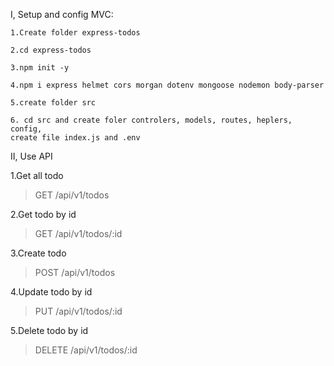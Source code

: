 I,  Setup and config MVC:

    1.Create folder express-todos

    2.cd express-todos

    3.npm init -y

    4.npm i express helmet cors morgan dotenv mongoose nodemon body-parser
    
    5.create folder src

    6. cd src and create foler controlers, models, routes, heplers, config, 
    create file index.js and .env

II, Use API

1.Get all todo

> GET    /api/v1/todos

2.Get todo by id
> GET    /api/v1/todos/:id

3.Create todo

> POST   /api/v1/todos

4.Update todo by id

> PUT    /api/v1/todos/:id

5.Delete todo by id

> DELETE /api/v1/todos/:id